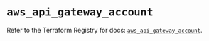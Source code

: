 # `aws_api_gateway_account`

Refer to the Terraform Registry for docs: [`aws_api_gateway_account`](https://registry.terraform.io/providers/hashicorp/aws/5.51.1/docs/resources/api_gateway_account).
